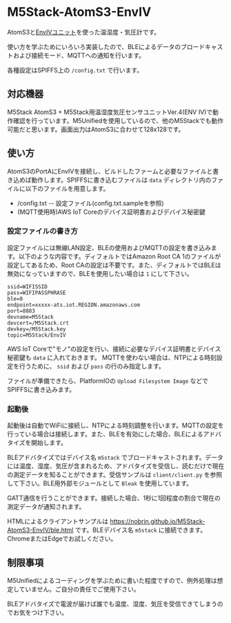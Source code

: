 # M5Stack-AtomS3-EnvIV

AtomS3と[EnvIVユニット](https://docs.m5stack.com/ja/unit/ENV%E2%85%A3%20Unit)を使った温湿度・気圧計です。

使い方を学ぶためにいろいろ実装したので、BLEによるデータのブロードキャストおよび接続モード、MQTTへの通知を行います。

各種設定はSPIFFS上の `/config.txt` で行います。


## 対応機器

M5Stack AtomS3 + M5Stack用温湿度気圧センサユニットVer.4(ENV IV)で動作確認を行っています。M5Unifiedを使用しているので、他のM5Stackでも動作可能だと思います。画面出力はAtomS3に合わせて128x128です。


## 使い方

AtomS3のPortAにEnvIVを接続し、ビルドしたファームと必要なファイルと書き込めば動作します。SPIFFSに書き込むファイルは `data` ディレクトリ内のファイルに以下のファイルを用意します。

- /config.txt -- 設定ファイル(config.txt.sampleを参照)
- (MQTT使用時)AWS IoT Coreのデバイス証明書およびデバイス秘密鍵


### 設定ファイルの書き方

設定ファイルには無線LAN設定、BLEの使用およびMQTTの設定を書き込みます。以下のような内容です。ディフォルトではAmazon Root CA 1のファイルが設定してあるため、Root CAの設定は不要です。また、ディフォルトではBLEは無効になっていますので、BLEを使用したい場合は `1` にして下さい。

    ssid=WIFISSID
    pass=WIFIPASSPHRASE
    ble=0
    endpoint=xxxxx-ats.iot.REGION.amazonaws.com
    port=8883
    devname=M5Stack
    devcert=/M5Stack.crt
    devkey=/M5Stack.key
    topic=M5Stack/EnvIV

AWS IoT Coreで"モノ"の設定を行い、接続に必要なデバイス証明書とデバイス秘密鍵も `data` に入れておきます。
MQTTを使わない場合は、NTPによる時刻設定を行うために、 `ssid` および `pass` の行のみ指定します。

ファイルが準備できたら、PlatformIOの `Upload Filesystem Image` などでSPIFFSに書き込みます。


### 起動後

起動後は自動でWiFiに接続し、NTPによる時刻調整を行います。MQTTの設定を行っている場合は接続します。また、BLEを有効にした場合、BLEによるアドバタイズを開始します。

BLEアドバタイズではデバイス名 `m5stack` でブロードキャストされます。データには温度、湿度、気圧が含まれるため、アドバタイズを受信し、読むだけで現在の測定データを知ることができます。受信サンプルは `client/client.py` を参照して下さい。BLE用外部モジュールとして `Bleak` を使用しています。

GATT通信を行うことができます。接続した場合、1秒に1回程度の割合で現在の測定データが通知されます。

HTMLによるクライアントサンプルは https://nobrin.github.io/M5Stack-AtomS3-EnvIV/ble.html です。BLEデバイス名 `m5stack` に接続できます。ChromeまたはEdgeでお試しください。


## 制限事項

M5Unifiedによるコーディングを学ぶために書いた程度ですので、例外処理は想定していません。ご自分の責任でご使用下さい。

BLEアドバタイズで電波が届けば誰でも温度、湿度、気圧を受信できてしまうのでお気をつけ下さい。